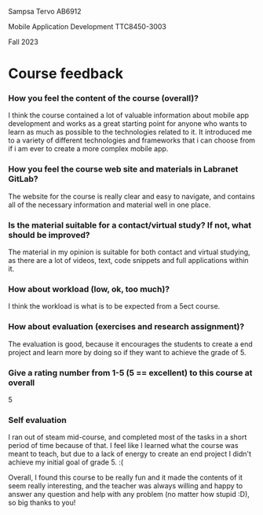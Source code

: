 Sampsa Tervo AB6912  

Mobile Application Development TTC8450-3003  

Fall 2023  

# Course feedback

### How you feel the content of the course (overall)?  
I think the course contained a lot of valuable information about mobile app development and works as a great starting point for anyone who wants to learn as much as possible to the technologies related to it. It introduced me to a variety of different technologies and frameworks that i can choose from if i am ever to create a more complex mobile app.
### How you feel the course web site and materials in Labranet GitLab?  
The website for the course is really clear and easy to navigate, and contains all of the necessary information and material well in one place.
### Is the material suitable for a contact/virtual study? If not, what should be improved?  
The material in my opinion is suitable for both contact and virtual studying, as there are a lot of videos, text, code snippets and full applications within it.
### How about workload (low, ok, too much)?  
I think the workload is what is to be expected from a 5ect course.
### How about evaluation (exercises and research assignment)?  
The evaluation is good, because it encourages the students to create a end project and learn more by doing so if they want to achieve the grade of 5.
### Give a rating number from 1-5 (5 == excellent) to this course at overall  
5
### Self evaluation
I ran out of steam mid-course, and completed most of the tasks in a short period of time because of that. I feel like I learned what the course was meant to teach, but due to a lack of energy to create an end project I didn't achieve my initial goal of grade 5. :(  

    
Overall, I found this course to be really fun and it made the contents of it seem really interesting, and the teacher was always willing and happy to answer any question and help with any problem (no matter how stupid :D), so big thanks to you!

